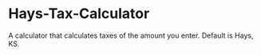 # Hays-Tax-Calculator
A calculator that calculates taxes of the amount you enter. Default is Hays, KS.
